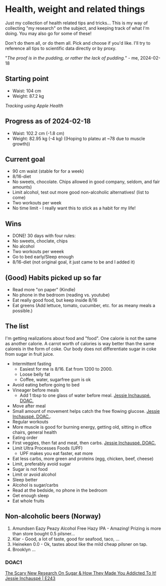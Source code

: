 # Health, weight and related things

Just my collection of health related tips and tricks... This is my way of collecting "my research" on the subject, and keeping track of what I'm doing. You may also go for some of these!

Don't do them all, or do them all. Pick and choose if you'd like. I'll try to reference all tips to scientific data directly or by proxy.

"*The proof is in the pudding, or rather the lack of pudding.*" - me, 2024-02-18

## Starting point

* Waist: 104 cm
* Weight: 87.2 kg

*Tracking using Apple Health*

## Progress as of 2024-02-18

* Waist: 102.2 cm (-1.8 cm)
* Weight: 82.95 kg (-4 kg) ((Hoping to plateu at ~78 due to muscle growth))

## Current goal

* 90 cm waist (stable for for a week)
* 8/16-diet
* No sweets, chocolate. Chips allowed in good company, seldom, and fair amounts)
* Limit alcohol, test out more good non-alcoholic alternatives! (list to come)
* Two workouts per week
* No time limit - I really want this to stick as a habit for my life!

## Wins

* DONE! 30 days with four rules:
 * No sweets, choclate, chips
 * No alcohol
 * Two workouts per weeek
 * Go to bed early/Sleep enough
 * 8/16-diet (not original goal, it just came to be and I added it)

## (Good) Habits picked up so far

* Read more "on paper" (Kindle)
* No phone in the bedroom (reading vs. youtube)
* Eat really good food, but keep inside 8/16
* Eat greens (Add lettuce, tomato, cucumber, etc. for as meany meals a possible.)

## The list

I'm getting realizations about food and "food". One calorie is not the same as another calorie. A carrot worth of calories is way better than the same caloreis in the form of coke. Our body does not differentiate sugar in coke from sugar in fruit juice.

* Intermittent fasting
  * Easiest for me is 8/16. Eat from 1200 to 2000.
  * Loose belly fat
  * Coffee, water, sugarfree gum is ok
* Avoid eating before going to bed
* Vineager before meals
  * Add 1 tbsp to one glass of water before meal. [Jessie Inchauspé. DOAC.](#doac1)
* Move after meal
 * Small amount of movement helps catch the free flowing glucose. [Jessie Inchauspé. DOAC.](#doac1).
* Regular workouts
 * More muscle is good for burning energy, getting old, sitting in office chairs, general health
* Eating order
 * First veggies, then fat and meat, then carbs. [Jessie Inchauspé. DOAC.](#doac1)
* Limit Ultra Processes Foods (UPF)
  * UPF makes you eat faster, eat more
* Eat less carbs, more green and proteins (egg, chicken, beef, cheese)
* Limit, preferably avoid sugar
 * Sugar is not food
* Limit or avoid alcohol
 * Sleep better
 * Alcohol is sugar/carbs
* Read at the bedside, no phone in the bedroom
* Get enough sleep
* Eat whole fruits

## Non-alcoholic beers (Norway)

1. Amundsen Eazy Peazy Alcohol Free Hazy IPA - Amazing! Prizing is more than store bought 0.5 pilsner...
1. Klar - Good, a lot of taste, good for seafood, taco, ...
1. Heineken 0.0 - Ok, tastes about like the mild cheap pilsner on tap.
1. Brooklyn ...

### DOAC1 
[The Scary New Research On Sugar & How They Made You Addicted To It! Jessie Inchauspé | E243](https://youtu.be/DnEJrgc1BCk?si=74Qp7F2bbLjaRVbQ)
